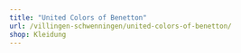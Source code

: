 ```yaml
---
title: "United Colors of Benetton"
url: /villingen-schwenningen/united-colors-of-benetton/
shop: Kleidung
---
```

